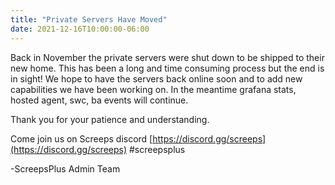 ```yaml
---
title: "Private Servers Have Moved"
date: 2021-12-16T10:00:00-06:00
---
```


Back in November the private servers were shut down to be shipped
to their new home. This has been a long and time consuming process
but the end is in sight! We hope to have the servers back online 
soon and to add new capabilities we have been working on. In the 
meantime grafana stats, hosted agent, swc, ba events will continue.

Thank you for your patience and understanding.

Come join us on Screeps discord [https://discord.gg/screeps](https://discord.gg/screeps) #screepsplus


-ScreepsPlus Admin Team
